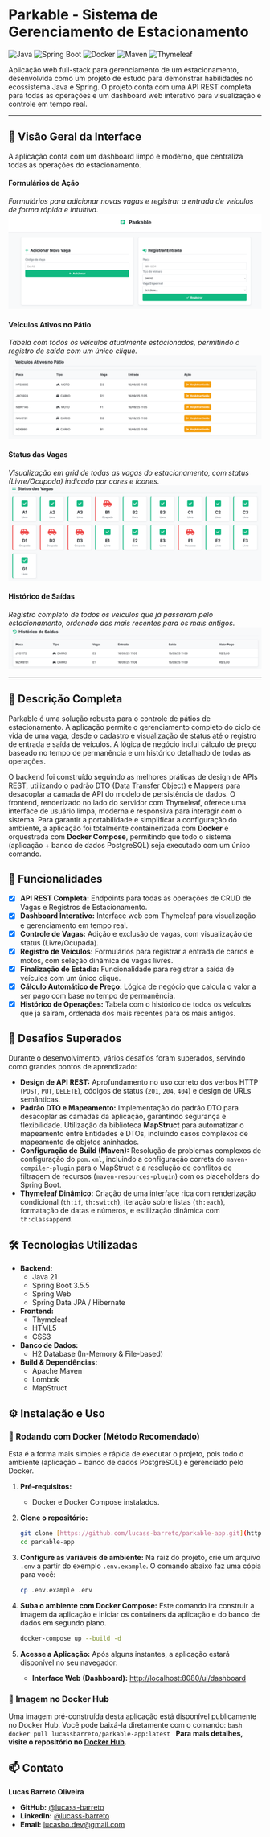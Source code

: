 # Parkable - Sistema de Gerenciamento de Estacionamento

![Java](https://img.shields.io/badge/Java-21-blue?logo=openjdk&logoColor=white)
![Spring Boot](https://img.shields.io/badge/Spring_Boot-3.5.5-green?logo=spring&logoColor=white)
![Docker](https://img.shields.io/badge/Docker-2496ED?logo=docker&logoColor=white)
![Maven](https://img.shields.io/badge/Maven-4.0-red?logo=apachemaven&logoColor=white)
![Thymeleaf](https://img.shields.io/badge/Thymeleaf-3.1-green?logo=thymeleaf&logoColor=white)

Aplicação web full-stack para gerenciamento de um estacionamento, desenvolvida como um projeto de estudo para demonstrar habilidades no ecossistema Java e Spring. O projeto conta com uma API REST completa para todas as operações e um dashboard web interativo para visualização e controle em tempo real.

---

## 📸 Visão Geral da Interface

A aplicação conta com um dashboard limpo e moderno, que centraliza todas as operações do estacionamento.

#### **Formulários de Ação**
*Formulários para adicionar novas vagas e registrar a entrada de veículos de forma rápida e intuitiva.*
![Formulários de Ação](assets/forms-actions.png)

#### **Veículos Ativos no Pátio**
*Tabela com todos os veículos atualmente estacionados, permitindo o registro de saída com um único clique.*
![Veículos Ativos](assets/active-vehicles.png)

#### **Status das Vagas**
*Visualização em grid de todas as vagas do estacionamento, com status (Livre/Ocupada) indicado por cores e ícones.*
![Status das Vagas](assets/spots-status.png)

#### **Histórico de Saídas**
*Registro completo de todos os veículos que já passaram pelo estacionamento, ordenado dos mais recentes para os mais antigos.*
![Histórico de Saídas](assets/history.png)

---

## 📜 Descrição Completa

Parkable é uma solução robusta para o controle de pátios de estacionamento. A aplicação permite o gerenciamento completo do ciclo de vida de uma vaga, desde o cadastro e visualização de status até o registro de entrada e saída de veículos. A lógica de negócio inclui cálculo de preço baseado no tempo de permanência e um histórico detalhado de todas as operações.

O backend foi construído seguindo as melhores práticas de design de APIs REST, utilizando o padrão DTO (Data Transfer Object) e Mappers para desacoplar a camada de API do modelo de persistência de dados. O frontend, renderizado no lado do servidor com Thymeleaf, oferece uma interface de usuário limpa, moderna e responsiva para interagir com o sistema. Para garantir a portabilidade e simplificar a configuração do ambiente, a aplicação foi totalmente containerizada com **Docker** e orquestrada com **Docker Compose**, permitindo que todo o sistema (aplicação + banco de dados PostgreSQL) seja executado com um único comando.

## 🚀 Funcionalidades

-   [x] **API REST Completa:** Endpoints para todas as operações de CRUD de Vagas e Registros de Estacionamento.
-   [x] **Dashboard Interativo:** Interface web com Thymeleaf para visualização e gerenciamento em tempo real.
-   [x] **Controle de Vagas:** Adição e exclusão de vagas, com visualização de status (Livre/Ocupada).
-   [x] **Registro de Veículos:** Formulários para registrar a entrada de carros e motos, com seleção dinâmica de vagas livres.
-   [x] **Finalização de Estadia:** Funcionalidade para registrar a saída de veículos com um único clique.
-   [x] **Cálculo Automático de Preço:** Lógica de negócio que calcula o valor a ser pago com base no tempo de permanência.
-   [x] **Histórico de Operações:** Tabela com o histórico de todos os veículos que já saíram, ordenada dos mais recentes para os mais antigos.

## 💪 Desafios Superados

Durante o desenvolvimento, vários desafios foram superados, servindo como grandes pontos de aprendizado:

-   **Design de API REST:** Aprofundamento no uso correto dos verbos HTTP (`POST`, `PUT`, `DELETE`), códigos de status (`201`, `204`, `404`) e design de URLs semânticas.
-   **Padrão DTO e Mapeamento:** Implementação do padrão DTO para desacoplar as camadas da aplicação, garantindo segurança e flexibilidade. Utilização da biblioteca **MapStruct** para automatizar o mapeamento entre Entidades e DTOs, incluindo casos complexos de mapeamento de objetos aninhados.
-   **Configuração de Build (Maven):** Resolução de problemas complexos de configuração do `pom.xml`, incluindo a configuração correta do `maven-compiler-plugin` para o MapStruct e a resolução de conflitos de filtragem de recursos (`maven-resources-plugin`) com os placeholders do Spring Boot.
-   **Thymeleaf Dinâmico:** Criação de uma interface rica com renderização condicional (`th:if`, `th:switch`), iteração sobre listas (`th:each`), formatação de datas e números, e estilização dinâmica com `th:classappend`.

## 🛠️ Tecnologias Utilizadas

-   **Backend:**
    -   Java 21
    -   Spring Boot 3.5.5
    -   Spring Web
    -   Spring Data JPA / Hibernate
-   **Frontend:**
    -   Thymeleaf
    -   HTML5
    -   CSS3
-   **Banco de Dados:**
    -   H2 Database (In-Memory & File-based)
-   **Build & Dependências:**
    -   Apache Maven
    -   Lombok
    -   MapStruct

## ⚙️ Instalação e Uso

### 🐳 Rodando com Docker (Método Recomendado)
Esta é a forma mais simples e rápida de executar o projeto, pois todo o ambiente (aplicação + banco de dados PostgreSQL) é gerenciado pelo Docker.

1.  **Pré-requisitos:**
    * Docker e Docker Compose instalados.

2.  **Clone o repositório:**
    ```bash
    git clone [https://github.com/lucass-barreto/parkable-app.git](https://github.com/lucass-barreto/parkable-app.git)
    cd parkable-app
    ```

3.  **Configure as variáveis de ambiente:**
    Na raiz do projeto, crie um arquivo `.env` a partir do exemplo `.env.example`. O comando abaixo faz uma cópia para você:
    ```bash
    cp .env.example .env
    ```

4.  **Suba o ambiente com Docker Compose:**
    Este comando irá construir a imagem da aplicação e iniciar os containers da aplicação e do banco de dados em segundo plano.
    ```bash
    docker-compose up --build -d
    ```

5.  **Acesse a Aplicação:**
    Após alguns instantes, a aplicação estará disponível no seu navegador:
    * **Interface Web (Dashboard):** [http://localhost:8080/ui/dashboard](http://localhost:8080/ui/dashboard)


### 🐋 Imagem no Docker Hub
Uma imagem pré-construída desta aplicação está disponível publicamente no Docker Hub. Você pode baixá-la diretamente com o comando:
    ```bash
    docker pull lucassbarreto/parkable-app:latest
    ```
**Para mais detalhes, visite o repositório no [Docker Hub](https://hub.docker.com/r/lucassbarreto/parkable-app).**

## 📫 Contato

**Lucas Barreto Oliveira**

* **GitHub:** [@lucass-barreto](https://github.com/lucass-barreto)
* **LinkedIn:** [@lucass-barreto](https://www.linkedin.com/in/lucass-barreto)
* **Email:** lucasbo.dev@gmail.com
